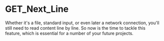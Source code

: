# GET_Next_Line

Whether it's a file, standard input, or even later a network connection, you'll still need to read content line by line. So now is the time to tackle this feature, which is essential for a number of your future projects.

